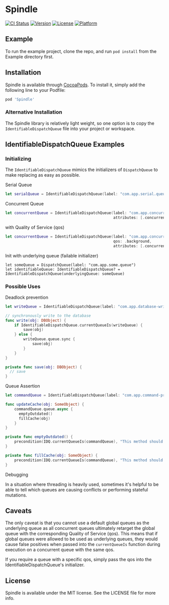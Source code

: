 # Spindle

[![CI Status](http://img.shields.io/travis/vhart/Spindle.svg?style=flat)](https://travis-ci.org/vhart/Spindle)
[![Version](https://img.shields.io/cocoapods/v/Spindle.svg?style=flat)](http://cocoapods.org/pods/Spindle)
[![License](https://img.shields.io/cocoapods/l/Spindle.svg?style=flat)](http://cocoapods.org/pods/Spindle)
[![Platform](https://img.shields.io/cocoapods/p/Spindle.svg?style=flat)](http://cocoapods.org/pods/Spindle)

## Example

To run the example project, clone the repo, and run `pod install` from the Example directory first.

## Installation

Spindle is available through [CocoaPods](http://cocoapods.org). To install
it, simply add the following line to your Podfile:

```ruby
pod 'Spindle'
```

### Alternative Installation

The Spindle library is relatively light weight, so one option is to copy the `IdentifiableDispatchQueue` file into your project or workspace.

## IdentifiableDispatchQueue Examples

### Initializing

The `IdentifiableDispatchQueue` mimics the initializers of `DispatchQueue` to make replacing as easy as possible.

Serial Queue

```swift
let serialQueue = IdentifiableDispatchQueue(label: "com.app.serial.queue")
```

Concurrent Queue

```swift
let concurrentQueue = IdentifiableDispatchQueue(label: "com.app.concurrent.queue", 
                                                attributes: [.concurrent])
```

with Quality of Service (qos)

```swift
let concurrentQueue = IdentifiableDispatchQueue(label: "com.app.concurrent.queue", 
                                                qos: .background, 
                                                attributes: [.concurrent])
```

Init with underlying queue (failable initializer)

```
let someQueue = DispatchQueue(label: "com.app.some.queue")
let identifiableQueue: IdentifiableDispatchQueue? = IdentifiableDispatchQueue(underlyingQueue: someQueue)
```

### Possible Uses

Deadlock prevention

```swift
let writeQueue = IdentifiableDispatchQueue(label: "com.app.database-write.queue")

// synchronously write to the database
func write(obj: DBObject) {
    if IdentifiableDispatchQueue.currentQueueIs(writeQueue) {
        save(obj)
    } else {
        writeQueue.queue.sync {
            save(obj)
        }
    }
}

private func save(obj: DBObject) {
  // save
}
```

Queue Assertion

```swift
let commandQueue = IdentifiableDispatchQueue(label: "com.app.command-processing.queue")

func updateCache(obj: SomeObject) {
    commandQueue.queue.async {
      emptyOutdated()
      fillCache(obj)
    }
}

private func emptyOutdated() {
    precondition(IDQ.currentQueueIs(commandQueue), "This method should only be called on the commandQueue") 
}

private func fillCache(obj: SomeObject) {
    precondition(IDQ.currentQueueIs(commandQueue), "This method should only be called on the commandQueue") 
}

```

Debugging

In a situation where threading is heavily used, sometimes it's helpful to be able to tell which queues are causing conflicts or performing stateful mutations.


## Caveats

The only caveat is that you cannot use a default global queues as the underlying queue as all concurrent queues ultimately retarget the global queue with the corresponding Quality of Service (qos). This means that if global queues were allowed to be used as underlying queues, they would cause false positives when passed into the `currentQueueIs` function during execution on a concurrent queue with the same qos.

If you require a queue with a specific qos, simply pass the qos into the IdentifiableDispatchQueue's initializer.  

## License

Spindle is available under the MIT license. See the LICENSE file for more info.

